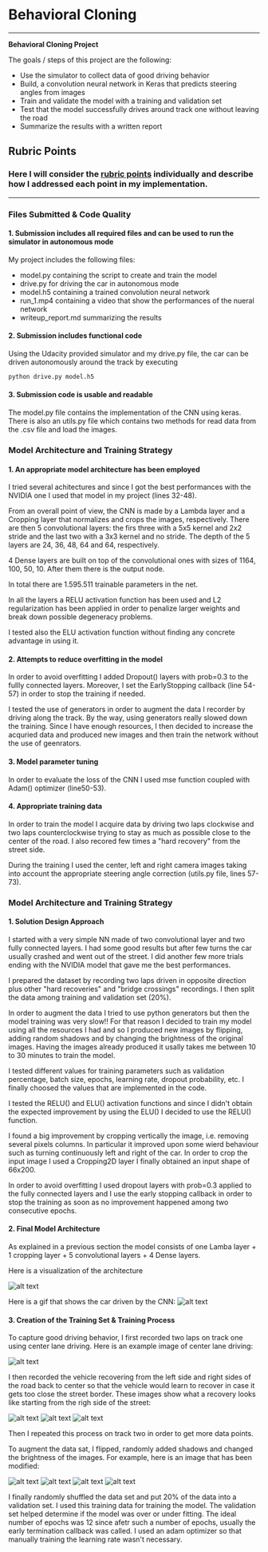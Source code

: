 # **Behavioral Cloning** 

---

**Behavioral Cloning Project**

The goals / steps of this project are the following:
* Use the simulator to collect data of good driving behavior
* Build, a convolution neural network in Keras that predicts steering angles from images
* Train and validate the model with a training and validation set
* Test that the model successfully drives around track one without leaving the road
* Summarize the results with a written report

## Rubric Points
### Here I will consider the [rubric points](https://review.udacity.com/#!/rubrics/432/view) individually and describe how I addressed each point in my implementation.  

---
### Files Submitted & Code Quality

#### 1. Submission includes all required files and can be used to run the simulator in autonomous mode

My project includes the following files:
* model.py containing the script to create and train the model
* drive.py for driving the car in autonomous mode
* model.h5 containing a trained convolution neural network 
* run_1.mp4 containing a video that show the performances of the nueral network 
* writeup_report.md summarizing the results

#### 2. Submission includes functional code
Using the Udacity provided simulator and my drive.py file, the car can be driven autonomously around the track by executing 
```sh
python drive.py model.h5
```

#### 3. Submission code is usable and readable

The model.py file contains the implementation of the CNN using keras. There is also an utils.py file which contains two methods for read data from the .csv file and load the images. 

### Model Architecture and Training Strategy

#### 1. An appropriate model architecture has been employed

I tried several achitectures and since I got the best performances with the NVIDIA one I used that model in my project (lines 32-48).

From an overall point of view, the CNN is made by a Lambda layer and a Cropping layer that normalizes and crops the images, respectively.
There are then 5 convolutional layers: the firs three with a 5x5 kernel and 2x2 stride and the last two with a 3x3 kernel and no stride.
The depth of the 5 layers are 24, 36, 48, 64 and 64, respectively. 

4 Dense layers are built on top of the convolutional ones with sizes of 1164, 100, 50,  10. After them there is the output node.

In total there are 1.595.511 trainable parameters in the net.

In all the layers a RELU activation function has been used and L2 regularization has been applied in order to penalize larger weights and break down possible degeneracy problems.

I tested also the ELU activation function without finding any concrete advantage in using it.

#### 2. Attempts to reduce overfitting in the model

In order to avoid overfitting I added Dropout() layers with prob=0.3 to the fullly connected layers. Moreover, I set the EarlyStopping callback (line 54-57) in order to stop the training if needed.

I tested the use of generators in order to augment the data I recorder by driving along the track. By the way, using generators really slowed down the training. Since I have enough resources, I then decided to increase the acquried data and produced new images and then train the network without the use of geenrators.

#### 3. Model parameter tuning

In order to evaluate the loss of the CNN I used mse function coupled with Adam() optimizer (line50-53). 

#### 4. Appropriate training data

In order to train the model I acquire data by driving two laps clockwise and two laps counterclockwise trying to stay as much as possible close to the center of the road. I also recored few times a "hard recovery" from the street side.

During the training I used the center, left and right camera images taking into account the appropriate steering angle correction (utils.py file, lines 57-73).

### Model Architecture and Training Strategy

#### 1. Solution Design Approach

I started with a very simple NN made of two convolutional layer and two fully connected layers. I had some good results but after few turns the car usually crashed and went out of the street. I did another few more trials ending with the NVIDIA model that gave me the best performances. 

I prepared the dataset by recording two laps driven in opposite direction plus other "hard recoveries" and "bridge crossings" recordings. I then split the data among training and validation set (20%). 

In order to augment the data I tried to use python generators but then the model training was very slow!! For that reason I decided to train my model using all the resources I had and so I produced new images by flipping, adding random shadows and by changing the brightness of the original images. Having the images already produced it usally takes me between 10 to 30 minutes to train the model.

I tested different values for training parameters such as validation percentage, batch size, epochs, learning rate, dropout probability, etc. I finally choosed the values that are implemented in the code. 

I tested the RELU() and ELU() activation functions and since I didn't obtain the expected improvement by using the ELU() I decided to use the RELU() function. 

I found a big improvement by cropping vertically the image, i.e. removing several pixels columns. In particular it improved upon some wierd behaviour such as turning continuously left and right of the car. In order to crop the input image I used a Cropping2D layer I finally obtained an input shape of 66x200.

In order to avoid overfitting I used dropout layers with prob=0.3 applied to the fully connected layers and I use the early stopping callback in order to stop the training as soon as no improvement happened among two consecutive epochs.


 
#### 2. Final Model Architecture

As explained in a previous section the model consists of one Lamba layer + 1 cropping layer + 5 convolutional layers + 4 Dense layers.

Here is a visualization of the architecture

![alt text](https://github.com/fvmassoli/fvmassoli-CarND-Behavioral-Cloning-P3/blob/master/model.png "Model")

Here is a gif that shows the car driven by the CNN:
![alt text](https://github.com/fvmassoli/fvmassoli-CarND-Behavioral-Cloning-P3/blob/master/behavioral_cloning.gif "")

#### 3. Creation of the Training Set & Training Process

To capture good driving behavior, I first recorded two laps on track one using center lane driving. Here is an example image of center lane driving:

![alt text](https://github.com/fvmassoli/fvmassoli-CarND-Behavioral-Cloning-P3/blob/master/examples/center_driving.jpg)

I then recorded the vehicle recovering from the left side and right sides of the road back to center so that the vehicle would learn to recover in case it gets too close the street border. These images show what a recovery looks like starting from the righ side of the street:

![alt text](https://github.com/fvmassoli/fvmassoli-CarND-Behavioral-Cloning-P3/blob/master/examples/center_2017_04_20_17_18_44_574.jpg)
![alt text](https://github.com/fvmassoli/fvmassoli-CarND-Behavioral-Cloning-P3/blob/master/examples/center_2017_04_20_17_18_46_017.jpg)
![alt text](https://github.com/fvmassoli/fvmassoli-CarND-Behavioral-Cloning-P3/blob/master/examples/center_2017_04_20_17_18_46_567.jpg)

Then I repeated this process on track two in order to get more data points.

To augment the data sat, I flipped, randomly added shadows and changed the brightness of the images. For example, here is an image that has been modified:

![alt text](https://github.com/fvmassoli/fvmassoli-CarND-Behavioral-Cloning-P3/blob/master/examples/img/original.jpg "Original image")
![alt text](https://github.com/fvmassoli/fvmassoli-CarND-Behavioral-Cloning-P3/blob/master/examples/img/flipped.jpg "Flipped image")
![alt text](https://github.com/fvmassoli/fvmassoli-CarND-Behavioral-Cloning-P3/blob/master/examples/img/shadowed.jpg "Shadowed image")
![alt text](https://github.com/fvmassoli/fvmassoli-CarND-Behavioral-Cloning-P3/blob/master/examples/img/augmented_brightness.jpg "Augmented brightness image")
 
I finally randomly shuffled the data set and put 20% of the data into a validation set. 
I used this training data for training the model. The validation set helped determine if the model was over or under fitting. The ideal number of epochs was 12 since afetr such a number of epochs, usually the early termination callback was called. I used an adam optimizer so that manually training the learning rate wasn't necessary.
